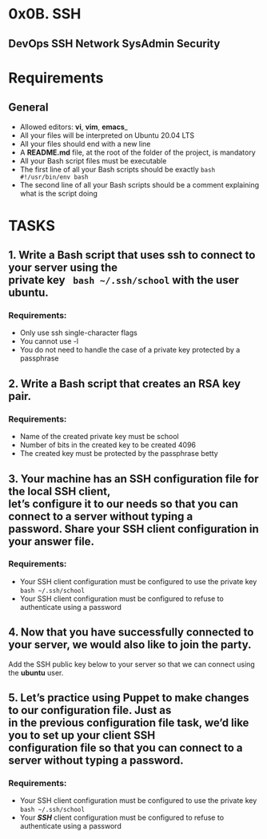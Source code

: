 # 0x0B. SSH
DevOps  SSH  Network  SysAdmin  Security
---
# Requirements
## General
- Allowed editors: __vi__, __vim__, __emacs___
- All your files will be interpreted on Ubuntu 20.04 LTS
- All your files should end with a new line
- A **README.md** file, at the root of the folder of the project, is mandatory
- All your Bash script files must be executable
- The first line of all your Bash scripts should be exactly ```bash #!/usr/bin/env bash```
- The second line of all your Bash scripts should be a comment explaining what is the script doing

# TASKS
## 1. Write a Bash script that uses ssh to connect to your server using the<br> private key ``` bash ~/.ssh/school``` with the user ubuntu.
### Requirements:
- Only use ssh single-character flags
- You cannot use -l
- You do not need to handle the case of a private key protected by a passphrase

## 2. Write a Bash script that creates an RSA key pair.

### Requirements:
- Name of the created private key must be school
- Number of bits in the created key to be created 4096
- The created key must be protected by the passphrase betty

## 3. Your machine has an SSH configuration file for the local SSH client, <br>let’s configure it to our needs so that you can connect to a server without typing a <br>password. Share your SSH client configuration in your answer file.
### Requirements:
- Your SSH client configuration must be configured to use the private key ```bash ~/.ssh/school```
- Your SSH client configuration must be configured to refuse to authenticate using a password

## 4. Now that you have successfully connected to your server, we would also like to join the party.

Add the SSH public key below to your server so that we can connect using the __ubuntu__ user.

## 5. Let’s practice using Puppet to make changes to our configuration file. Just as<br> in the previous configuration file task, we’d like you to set up your client SSH <br>configuration file so that you can connect to a server without typing a password.
### Requirements:
- Your SSH client configuration must be configured to use the private key ```bash ~/.ssh/school```
- Your ***SSH*** client configuration must be configured to refuse to authenticate using a password
